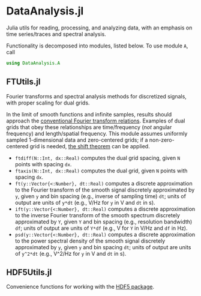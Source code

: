 
# DataAnalysis.jl
Julia utils for reading, processing, and analyzing data, with an emphasis on time series/traces and spectral analysis.

Functionality is decomposed into modules, listed below.  To use module `A`, call

```julia
using DataAnalysis.A
```

## FTUtils.jl
Fourier transforms and spectral analysis methods for discretized signals, with proper scaling for dual grids.

In the limit of smooth functions and infinite samples, results should approach the [conventional Fourier transform relations](https://en.wikipedia.org/wiki/Fourier_transform#Definition).  Examples of dual grids that obey these relationships are time/frequency (*not* angular frequency) and length/spatial frequency.  This module assumes uniformly sampled 1-dimensional data and zero-centered grids; if a non-zero-centered grid is needed, [the shift theorem](https://en.wikipedia.org/wiki/Fourier_transform#Functional_relationships) can be applied.

* `ftdiff(N::Int, dx::Real)` computes the dual grid spacing, given `N` points with spacing `dx`.
* `ftaxis(N::Int, dx::Real)` computes the dual grid, given `N` points with spacing `dx`.
* `ft(y::Vector{<:Number}, dt::Real)` computes a discrete approximation to the Fourier transform of the smooth signal discretely approximated by `y`, given `y` and bin spacing (e.g., inverse of sampling time) `dt`; units of output are units of `y*dt` (e.g., V/Hz for `y` in V and `dt` in s).
* `ift(y::Vector{<:Number}, dt::Real)` computes a discrete approximation to the inverse Fourier transform of the smooth spectrum discretely approximated by `Y`, given `Y` and bin spacing (e.g., resolution bandwidth) `df`; units of output are units of `Y*df` (e.g., V for `Y` in V/Hz and `df` in Hz).
* `psd(y::Vector{<:Number}, dt::Real)` computes a discrete approximation to the power spectral density of the smooth signal discretely approximated by `y`, given `y` and bin spacing `dt`; units of output are units of `y^2*dt` (e.g., V^2/Hz for `y` in V and `dt` in s).

## HDF5Utils.jl
Convenience functions for working with the [HDF5 package](https://github.com/JuliaIO/HDF5.jl).
